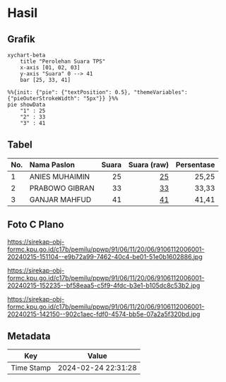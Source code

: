 # Hasil

## Grafik

```mermaid
xychart-beta
    title "Perolehan Suara TPS"
    x-axis [01, 02, 03]
    y-axis "Suara" 0 --> 41
    bar [25, 33, 41]
```

```mermaid
%%{init: {"pie": {"textPosition": 0.5}, "themeVariables": {"pieOuterStrokeWidth": "5px"}} }%%
pie showData
    "1" : 25
    "2" : 33
    "3" : 41
```

## Tabel

| No. | Nama Paslon    | Suara | Suara (raw) | Persentase |
|:--- |:-------------- | -----:| -----------:| ----------:|
| 1   | ANIES MUHAIMIN | 25    | [25][p-1]   | 25,25      |
| 2   | PRABOWO GIBRAN | 33    | [33][p-2]   | 33,33      |
| 3   | GANJAR MAHFUD  | 41    | [41][p-3]   | 41,41      |


[p-1]: https://github.com/gigit-pemilu/pemilu-2024-91-papua/blob/main/pilpres/hitung-suara/sub/91-papua/sub/06-biak-numfor/sub/11-yendidori/sub/2006-sunyar/sub/001-tps/sub/paslon-1.txt
[p-2]: https://github.com/gigit-pemilu/pemilu-2024-91-papua/blob/main/pilpres/hitung-suara/sub/91-papua/sub/06-biak-numfor/sub/11-yendidori/sub/2006-sunyar/sub/001-tps/sub/paslon-2.txt
[p-3]: https://github.com/gigit-pemilu/pemilu-2024-91-papua/blob/main/pilpres/hitung-suara/sub/91-papua/sub/06-biak-numfor/sub/11-yendidori/sub/2006-sunyar/sub/001-tps/sub/paslon-3.txt

## Foto C Plano

https://sirekap-obj-formc.kpu.go.id/c17b/pemilu/ppwp/91/06/11/20/06/9106112006001-20240215-151104--e9b72a99-7462-40c4-be01-51e0b1602886.jpg

https://sirekap-obj-formc.kpu.go.id/c17b/pemilu/ppwp/91/06/11/20/06/9106112006001-20240215-152235--bf58eaa5-c5f9-4fdc-b3e1-b105dc8c53b2.jpg

https://sirekap-obj-formc.kpu.go.id/c17b/pemilu/ppwp/91/06/11/20/06/9106112006001-20240215-142150--902c1aec-fdf0-4574-bb5e-07a2a5f320bd.jpg


## Metadata

| Key        | Value               |
| ---------- | ------------------- |
| Time Stamp | 2024-02-24 22:31:28 |



